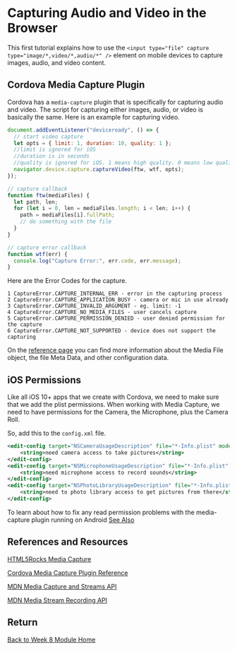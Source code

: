# Capturing Audio and Video in the Browser

This first tutorial explains how to use the `<input type="file" capture type="image/*,video/*,audio/*" />` element on mobile devices to capture images, audio, and video content.

<YouTube
    title="Capturing Media on Mobile Devices"
    url="https://www.youtube.com/embed/dbrez37HlJM"
/>

## Cordova Media Capture Plugin

Cordova has a `media-capture` plugin that is specifically for capturing audio and video. The script for capturing either images, audio, or video is basically the same. Here is an example for capturing video.

```js
document.addEventListener("deviceready", () => {
  // start video capture
  let opts = { limit: 1, duration: 10, quality: 1 };
  //limit is ignored for iOS
  //duration is in seconds
  //quality is ignored for iOS. 1 means high quality. 0 means low quality
  navigator.device.capture.captureVideo(ftw, wtf, opts);
});

// capture callback
function ftw(mediaFiles) {
  let path, len;
  for (let i = 0, len = mediaFiles.length; i < len; i++) {
    path = mediaFiles[i].fullPath;
    // do something with the file
  }
}

// capture error callback
function wtf(err) {
  console.log("Capture Error:", err.code, err.message);
}
```

Here are the Error Codes for the capture.

```
1 CaptureError.CAPTURE_INTERNAL_ERR - error in the capturing process
2 CaptureError.CAPTURE_APPLICATION_BUSY - camera or mic in use already
3 CaptureError.CAPTURE_INVALID_ARGUMENT - eg. limit: -1
4 CaptureError.CAPTURE_NO_MEDIA_FILES - user cancels capture
5 CaptureError.CAPTURE_PERMISSION_DENIED - user denied permission for the capture
6 CaptureError.CAPTURE_NOT_SUPPORTED - device does not support the capturing
```

On the [reference page](https://cordova.apache.org/docs/en/8.x/reference/cordova-plugin-media-capture/index.html) you can find more information about the Media File object, the file Meta Data, and other configuration data.

<YouTube
    title=""
    url=""
/>

## iOS Permissions

Like all iOS 10+ apps that we create with Cordova, we need to make sure that we add the plist permissions. When working with Media Capture, we need to have permissions for the Camera, the Microphone, plus the Camera Roll.

So, add this to the `config.xml` file.

```xml
<edit-config target="NSCameraUsageDescription" file="*-Info.plist" mode="merge">
    <string>need camera access to take pictures</string>
</edit-config>
<edit-config target="NSMicrophoneUsageDescription" file="*-Info.plist" mode="merge">
    <string>need microphone access to record sounds</string>
</edit-config>
<edit-config target="NSPhotoLibraryUsageDescription" file="*-Info.plist" mode="merge">
    <string>need to photo library access to get pictures from there</string>
</edit-config>
```

To learn about how to fix any read permission problems with the media-capture plugin running on Android [See Also](../week9/android-permissions.md)

## References and Resources

[HTML5Rocks Media Capture](https://www.html5rocks.com/en/tutorials/getusermedia/intro/)

[Cordova Media Capture Plugin Reference](https://cordova.apache.org/docs/en/8.x/reference/cordova-plugin-media-capture/index.html)

[MDN Media Capture and Streams API](https://developer.mozilla.org/en-US/docs/Web/API/Media_Streams_API)

[MDN Media Stream Recording API](https://developer.mozilla.org/en-US/docs/Web/API/MediaStream_Recording_API)

## Return

[Back to Week 8 Module Home](./README.md)
